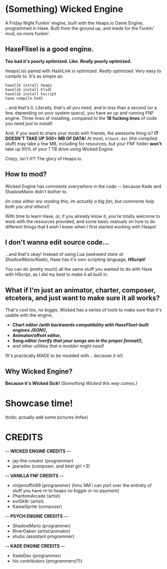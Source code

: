 # (Something) Wicked Engine
A Friday Night Funkin' engine, built with the Heaps.io Game Engine, programmed in Haxe. Built from the ground up, and made for the Funkin' mod, no more funkin'.

## HaxeFlixel is a good engine.
**Too bad it's poorly optimized. Like. *Really* poorly optimized.**

Heaps(.io) paired with HashLink is optimized. *Really* optimized. Very easy to compile to. It's as simple as:
```
haxelib install heaps
haxelib install hlsdl
haxelib install hscript
haxe compile.hxml
```
...and that's it. Literally, that's all you need, and in less than a second (or a few, depending on your system specs), you have an up and running FNF engine.
Three lines of installing, compared to the **18 fucking lines** of code you need *just* to install!

And, if you want to share your mods with friends, the awesome thing is? **IT DOESN'T TAKE UP 500+ MB OF DATA!** At most, `hlboot.dat` (the compiled stuff) may take a few MB, including for resources, but your FNF folder **won't** take up 90% of your 1 TB drive using Wicked Engine.

*Crazy, isn't it?!* The glory of Heaps.io.

## How to mod?
Wicked Engine has comments *everywhere* in the code -- because Kade and ShadowMario didn't bother to.

*(in case either are reading this, im actually a big fan, but comments help both you and others!)*

With time to learn Haxe, or, if you already know it, you're totally welcome to work with the resources provided, and some basic manuals on how to do different things that **I** wish I knew when I first started working with Heaps!

## I don't wanna edit source code...

...and that's okay! Instead of using Lua *(awkward stare at ShadowMario/Kade)*, Haxe has it's own scripting language, **HScript!**

You can do (pretty much) all the same stuff you wanted to do with Haxe with HScript, as I did my best to make it all built in.

## What if I'm just an animator, charter, composer, etcetera, and just want to make sure it all works?

That's cool too, no biggie, Wicked has a series of tools to make sure that it's usable with the engine,
- **Chart editor *(with backwards compatibility with HaxeFlixel-built engines JSON!)*,**
- **Animator/offset editor,**
- **Song editor *(verify that your songs are in the proper format!)*,**
- *and other utilities that a modder might need!*

(It's practically MADE to be modded with... *because it is!*)

## Why Wicked Engine?

**Because it's Wicked Sick!**
*(Something Wicked this way comes.)*

# Showcase time!
(todo: actually add some pictures lmfao)

# CREDITS

**-- WICKED ENGINE CREDITS --**
- jay-the-creator (programmer)
- jparadox (composer, and best girl <3)

**-- VANILLA FNF CREDITS --**
- ninjamuffin99 (programmer) (hmu NM i can port over the entirety of stuff you have rn to heaps no biggie or no payment)
- PhantomArcade (artist)
- evilSk8r (artist)
- KawaiSprite (composer)

**-- PSYCH ENGINE CREDITS --**
- ShadowMario (programmer)
- RiverOaken (artist/animator)
- shubs (assistant programmer)

**-- KADE ENGINE CREDITS --**
- KadeDev (programmer)
- his contributors (programmers(?))
